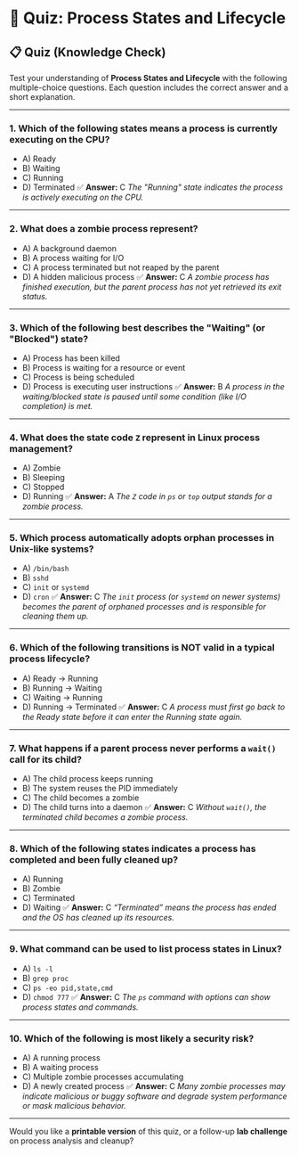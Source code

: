 # 🧠 Quiz: Process States and Lifecycle

## 📋 Quiz (Knowledge Check)

Test your understanding of **Process States and Lifecycle** with the following multiple-choice questions. Each question includes the correct answer and a short explanation.

---

### 1. **Which of the following states means a process is currently executing on the CPU?**

* A) Ready
* B) Waiting
* C) Running
* D) Terminated
  ✅ **Answer:** C
  *The "Running" state indicates the process is actively executing on the CPU.*

---

### 2. **What does a zombie process represent?**

* A) A background daemon
* B) A process waiting for I/O
* C) A process terminated but not reaped by the parent
* D) A hidden malicious process
  ✅ **Answer:** C
  *A zombie process has finished execution, but the parent process has not yet retrieved its exit status.*

---

### 3. **Which of the following best describes the "Waiting" (or "Blocked") state?**

* A) Process has been killed
* B) Process is waiting for a resource or event
* C) Process is being scheduled
* D) Process is executing user instructions
  ✅ **Answer:** B
  *A process in the waiting/blocked state is paused until some condition (like I/O completion) is met.*

---

### 4. **What does the state code `Z` represent in Linux process management?**

* A) Zombie
* B) Sleeping
* C) Stopped
* D) Running
  ✅ **Answer:** A
  *The `Z` code in `ps` or `top` output stands for a zombie process.*

---

### 5. **Which process automatically adopts orphan processes in Unix-like systems?**

* A) `/bin/bash`
* B) `sshd`
* C) `init` or `systemd`
* D) `cron`
  ✅ **Answer:** C
  *The `init` process (or `systemd` on newer systems) becomes the parent of orphaned processes and is responsible for cleaning them up.*

---

### 6. **Which of the following transitions is NOT valid in a typical process lifecycle?**

* A) Ready → Running
* B) Running → Waiting
* C) Waiting → Running
* D) Running → Terminated
  ✅ **Answer:** C
  *A process must first go back to the Ready state before it can enter the Running state again.*

---

### 7. **What happens if a parent process never performs a `wait()` call for its child?**

* A) The child process keeps running
* B) The system reuses the PID immediately
* C) The child becomes a zombie
* D) The child turns into a daemon
  ✅ **Answer:** C
  *Without `wait()`, the terminated child becomes a zombie process.*

---

### 8. **Which of the following states indicates a process has completed and been fully cleaned up?**

* A) Running
* B) Zombie
* C) Terminated
* D) Waiting
  ✅ **Answer:** C
  *“Terminated” means the process has ended and the OS has cleaned up its resources.*

---

### 9. **What command can be used to list process states in Linux?**

* A) `ls -l`
* B) `grep proc`
* C) `ps -eo pid,state,cmd`
* D) `chmod 777`
  ✅ **Answer:** C
  *The `ps` command with options can show process states and commands.*

---

### 10. **Which of the following is most likely a security risk?**

* A) A running process
* B) A waiting process
* C) Multiple zombie processes accumulating
* D) A newly created process
  ✅ **Answer:** C
  *Many zombie processes may indicate malicious or buggy software and degrade system performance or mask malicious behavior.*

---

Would you like a **printable version** of this quiz, or a follow-up **lab challenge** on process analysis and cleanup?
